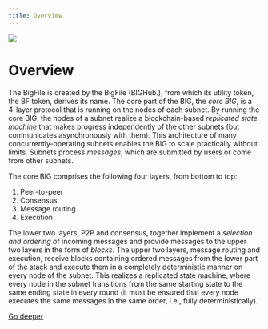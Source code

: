 ```yaml
---
title: Overview
---
```


![](/img/how-it-works/big-overview.jpg)

# Overview

The BigFile is created by the BigFile (BIGHub.), from which its utility token, the BF token, derives its name. The core part of the BIG, the *core BIG*, is a 4-layer protocol that is running on the nodes of each subnet. By running the core BIG, the nodes of a subnet realize a blockchain-based *replicated state machine* that makes progress independently of the other subnets (but communicates asynchronously with them). This architecture of many concurrently-operating subnets enables the BIG to scale practically without limits. Subnets process *messages*, which are submitted by users or come from other subnets.

The core BIG comprises the following four layers, from bottom to top:
1. Peer-to-peer
2. Consensus
3. Message routing
4. Execution

The lower two layers, P2P and consensus, together implement a *selection and ordering* of incoming messages and provide messages to the upper two layers in the form of *blocks*. The upper two layers, message routing and execution, receive blocks containing ordered messages from the lower part of the stack and execute them in a completely deterministic manner on every node of the subnet. This realizes a replicated state machine, where every node in the subnet transitions from the same starting state to the same ending state in every round (it must be ensured that every node executes the same messages in the same order, i.e., fully deterministically).

[Go deeper](/how-it-works/core-big-overview/)
